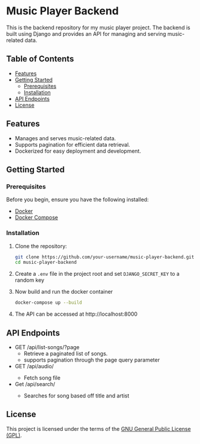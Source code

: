 # Music Player Backend

This is the backend repository for my music player project. The backend is built using Django and provides an API for managing and serving music-related data.

## Table of Contents

- [Features](#features)
- [Getting Started](#getting-started)
  - [Prerequisites](#prerequisites)
  - [Installation](#installation)
- [API Endpoints](#api-endpoints)
- [License](#license)

## Features

- Manages and serves music-related data.
- Supports pagination for efficient data retrieval.
- Dockerized for easy deployment and development.

## Getting Started

### Prerequisites

Before you begin, ensure you have the following installed:

- [Docker](https://www.docker.com/get-started)
- [Docker Compose](https://docs.docker.com/compose/install)

### Installation

1. Clone the repository:

   ```bash
   git clone https://github.com/your-username/music-player-backend.git
   cd music-player-backend
   ```
2. Create a `.env` file in the project root and set `DJANGO_SECRET_KEY` to a random key
3. Now build and run the docker container
   ``` bash
   docker-compose up --build
   ```
4. The API can be accessed at http://localhost:8000

   
## API Endpoints

* GET /api/list-songs/?page
  * Retrieve a paginated list of songs.
  * supports pagination through the page query parameter
* GET /api/audio/<song-id>
  * Fetch song file
* Get /api/search/<keyword>
  * Searches for song based off title and artist

## License

This project is licensed under the terms of the [GNU General Public License (GPL)](LICENSE).
